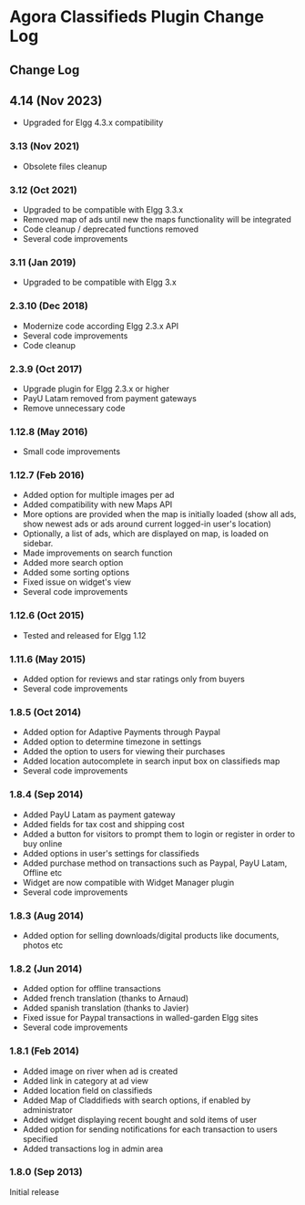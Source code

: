 # Agora Classifieds Plugin Change Log

## Change Log

## 4.14 (Nov 2023)

- Upgraded for Elgg 4.3.x compatibility


### 3.13  (Nov 2021)

- Obsolete files cleanup

### 3.12  (Oct 2021)

- Upgraded to be compatible with Elgg 3.3.x
- Removed map of ads until new the maps functionality will be integrated
- Code cleanup / deprecated functions removed
- Several code improvements

### 3.11 (Jan 2019)

- Upgraded to be compatible with Elgg 3.x

### 2.3.10 (Dec 2018)

- Modernize code according Elgg 2.3.x API
- Several code improvements
- Code cleanup

### 2.3.9 (Oct 2017)

- Upgrade plugin for Elgg 2.3.x or higher
- PayU Latam removed from payment gateways
- Remove unnecessary code

### 1.12.8 (May 2016)

- Small code improvements

### 1.12.7 (Feb 2016)

- Added option for multiple images per ad
- Added compatibility with new Maps API
- More options are provided when the map is initially loaded (show all ads, show newest ads or ads around current logged-in user's location) 
- Optionally, a list of ads, which are displayed on map, is loaded on sidebar.
- Made improvements on search function
- Added more search option
- Added some sorting options
- Fixed issue on widget's view
- Several code improvements

### 1.12.6 (Oct 2015)

- Tested and released for Elgg 1.12

### 1.11.6 (May 2015)

- Added option for reviews and star ratings only from buyers
- Several code improvements

### 1.8.5 (Oct 2014)

- Added option for Adaptive Payments through Paypal
- Added option to determine timezone in settings
- Added the option to users for viewing their purchases
- Added location autocomplete in search input box on classifieds map
- Several code improvements

### 1.8.4 (Sep 2014)

- Added PayU Latam as payment gateway
- Added fields for tax cost and shipping cost
- Added a button for visitors to prompt them to login or register in order to buy online
- Added options in user's settings for classifieds
- Added purchase method on transactions such as Paypal, PayU Latam, Offline etc
- Widget are now compatible with Widget Manager plugin
- Several code improvements 

### 1.8.3 (Aug 2014)

- Added option for selling downloads/digital products like documents, photos etc

### 1.8.2 (Jun 2014)

- Added option for offline transactions 
- Added french translation (thanks to Arnaud)
- Added spanish translation (thanks to Javier)
- Fixed issue for Paypal transactions in walled-garden Elgg sites
- Several code improvements 

### 1.8.1 (Feb 2014)

- Added image on river when ad is created
- Added link in category at ad view
- Added location field on classifieds
- Added Map of Claddifieds with search options, if enabled by administrator 
- Added widget displaying recent bought and sold items of user
- Added option for sending notifications for each transaction to users specified 
- Added transactions log in admin area

### 1.8.0 (Sep 2013)

Initial release
